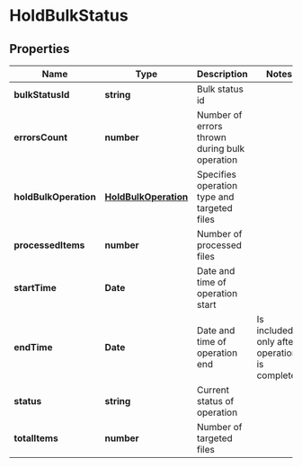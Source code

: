 # HoldBulkStatus

## Properties

| Name                  | Type                                          | Description                                   | Notes                                         |
|---------------------- | --------------------------------------------- | --------------------------------------------- | --------------------------------------------- |
| **bulkStatusId**      | **string**                                    | Bulk status id                                |                                               |
| **errorsCount**       | **number**                                    | Number of errors thrown during bulk operation |                                               |
| **holdBulkOperation** | [**HoldBulkOperation**](HoldBulkOperation.md) | Specifies operation type and targeted files   |                                               |
| **processedItems**    | **number**                                    | Number of processed files                     |                                               |
| **startTime**         | **Date**                                      | Date and time of operation start              |                                               |
| **endTime**           | **Date**                                      | Date and time of operation end                | Is included only after operation is completed |
| **status**            | **string**                                    | Current status of operation                   |                                               |
| **totalItems**        | **number**                                    | Number of targeted files                      |                                               |
